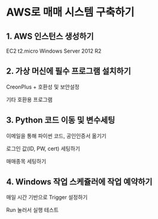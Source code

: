 # AWS로 매매 시스템 구축하기

## 1. AWS 인스턴스 생성하기
EC2 t2.micro Windows Server 2012 R2

## 2. 가상 머신에 필수 프로그램 설치하기
CreonPlus + 호환성 및 보안설정

기타 호환용 프로그램

## 3. Python 코드 이동 및 변수세팅
이메일을 통해 파이썬 코드, 공인인증서 옮기기

로그인 값(ID, PW, cert) 세팅하기

매매종목 세팅하기

## 4. Windows 작업 스케쥴러에 작업 예약하기
매일 시간 기반으로 Trigger 설정하기

Run 눌러서 실행 테스트
